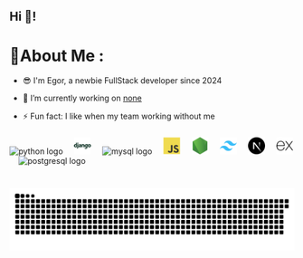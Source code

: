 <h2 align="left">Hi 👋!</h2>

# 💫About Me :
- 😎 I'm Egor, a newbie FullStack developer since 2024

- 🔭 I’m currently working on <a href="#">none</a>

- ⚡ Fun fact: I like when my team working without me 

###

###

<div align="left">
  <img src="https://cdn.jsdelivr.net/gh/devicons/devicon/icons/python/python-original.svg" height="30" alt="python logo"  />
  <img width="12" />
  <img src="https://raw.githubusercontent.com/devicons/devicon/v2.16.0/icons/django/django-plain-wordmark.svg" height="30" alt="django logo" />
  <img width="12" />
  <img src="https://cdn.jsdelivr.net/gh/devicons/devicon/icons/mysql/mysql-original.svg" height="30" alt="mysql logo"  />
  <img width="12" />
  <img src="https://raw.githubusercontent.com/devicons/devicon/v2.16.0/icons/javascript/javascript-original.svg" height="30" alt="js logo"  />
  <img width="12" />
  <img src="https://raw.githubusercontent.com/devicons/devicon/6910f0503efdd315c8f9b858234310c06e04d9c0/icons/nodejs/nodejs-original.svg" height="30" alt="node logo"  />
  <img width="12" />
  <img src="https://raw.githubusercontent.com/devicons/devicon/6910f0503efdd315c8f9b858234310c06e04d9c0/icons/tailwindcss/tailwindcss-original.svg" height="30" alt="node logo"  />
  <img width="12" />
  <img src="https://raw.githubusercontent.com/devicons/devicon/6910f0503efdd315c8f9b858234310c06e04d9c0/icons/nextjs/nextjs-original.svg" height="30" alt="node logo"  />
  <img width="12" />
  <img src="https://raw.githubusercontent.com/devicons/devicon/6910f0503efdd315c8f9b858234310c06e04d9c0/icons/express/express-original.svg" height="30" alt="node logo"  />
  <img width="12" />
  <img src="https://cdn.jsdelivr.net/gh/devicons/devicon/icons/postgresql/postgresql-original.svg" height="30" alt="postgresql logo"  />
</div>

###

<br clear="both">

<img src="https://raw.githubusercontent.com/megorka/megorka/output/snake.svg" alt="Snake animation" />

###
